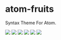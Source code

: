# atom-fruits

Syntax Theme For Atom.

![](https://raw.githubusercontent.com/muukii0803/atom-radio-bright-syntax/master/sample0.png)
![](https://raw.githubusercontent.com/muukii0803/atom-radio-bright-syntax/master/sample1.png)
![](https://raw.githubusercontent.com/muukii0803/atom-radio-bright-syntax/master/sample2.png)
![](https://raw.githubusercontent.com/muukii0803/atom-radio-bright-syntax/master/sample3.png)
![](https://raw.githubusercontent.com/muukii0803/atom-radio-bright-syntax/master/sample4.png)
![](https://raw.githubusercontent.com/muukii0803/atom-radio-bright-syntax/master/sample5.png)
